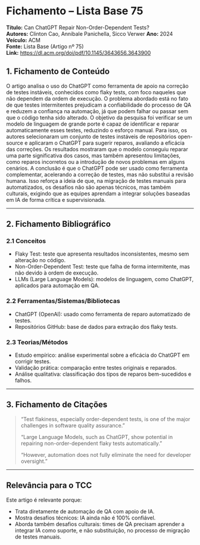 # Fichamento – Lista Base 75
**Título:** Can ChatGPT Repair Non-Order-Dependent Tests?  
**Autores:** Clinton Cao, Annibale Panichella, Sicco Verwer 
**Ano:** 2024  
**Veículo:** ACM  
**Fonte:** Lista Base (Artigo nº 75)  
**Link:** https://dl.acm.org/doi/pdf/10.1145/3643656.3643900  



## 1. Fichamento de Conteúdo
O artigo analisa o uso do ChatGPT como ferramenta de apoio na correção de testes instáveis, conhecidos como flaky tests, com foco naqueles que não dependem da ordem de execução. O problema abordado está no fato de que testes intermitentes prejudicam a confiabilidade do processo de QA e reduzem a confiança na automação, já que podem falhar ou passar sem que o código tenha sido alterado. O objetivo da pesquisa foi verificar se um modelo de linguagem de grande porte é capaz de identificar e reparar automaticamente esses testes, reduzindo o esforço manual. Para isso, os autores selecionaram um conjunto de testes instáveis de repositórios open-source e aplicaram o ChatGPT para sugerir reparos, avaliando a eficácia das correções. Os resultados mostraram que o modelo conseguiu reparar uma parte significativa dos casos, mas também apresentou limitações, como reparos incorretos ou a introdução de novos problemas em alguns cenários. A conclusão é que o ChatGPT pode ser usado como ferramenta complementar, acelerando a correção de testes, mas não substitui a revisão humana. Isso reforça a ideia de que, na migração de testes manuais para automatizados, os desafios não são apenas técnicos, mas também culturais, exigindo que as equipes aprendam a integrar soluções baseadas em IA de forma crítica e supervisionada.

---

## 2. Fichamento Bibliográfico

### 2.1 Conceitos
- Flaky Test: teste que apresenta resultados inconsistentes, mesmo sem alteração no código.  
- Non-Order-Dependent Test: teste que falha de forma intermitente, mas não devido à ordem de execução.  
- LLMs (Large Language Models): modelos de linguagem, como ChatGPT, aplicados para automação em QA.  

### 2.2 Ferramentas/Sistemas/Bibliotecas
- ChatGPT (OpenAI): usado como ferramenta de reparo automatizado de testes.  
- Repositórios GitHub: base de dados para extração dos flaky tests.  

### 2.3 Teorias/Métodos
- Estudo empírico: análise experimental sobre a eficácia do ChatGPT em corrigir testes.  
- Validação prática: comparação entre testes originais e reparados.  
- Análise qualitativa: classificação dos tipos de reparos bem-sucedidos e falhos.  

---

## 3. Fichamento de Citações
> “Test flakiness, especially order-dependent tests, is one of the major challenges in software quality assurance.”  
>  
> “Large Language Models, such as ChatGPT, show potential in repairing non-order-dependent flaky tests automatically.”  
>  
> “However, automation does not fully eliminate the need for developer oversight.”

---

## Relevância para o TCC
Este artigo é relevante porque:  
- Trata diretamente de automação de QA com apoio de IA.  
- Mostra desafios técnicos: IA ainda não é 100% confiável.  
- Aborda também desafios culturais: times de QA precisam aprender a integrar IA como suporte, e não substituição, no processo de migração de testes manuais.  

